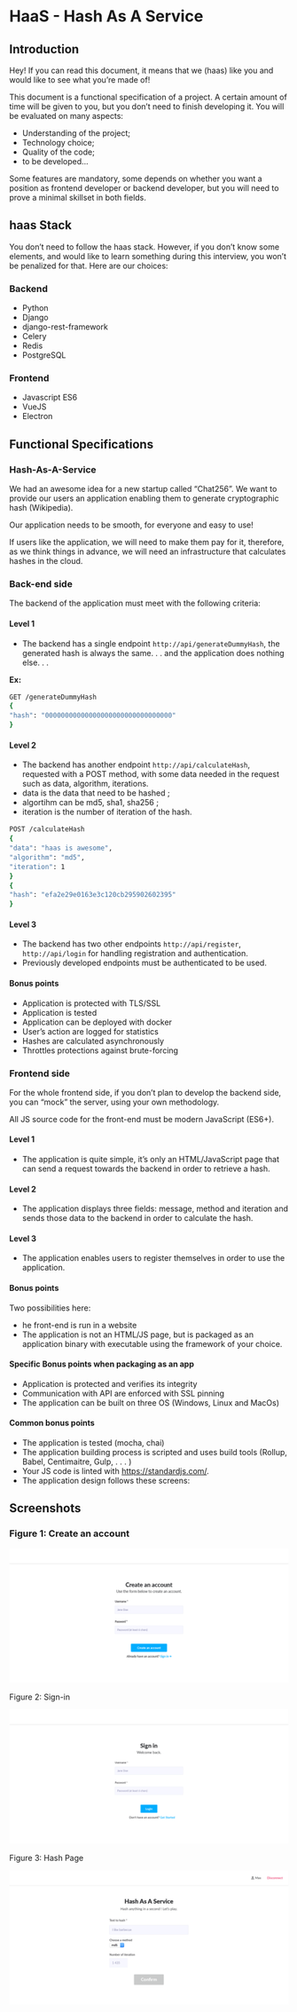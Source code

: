 # HaaS - Hash As A Service

## Introduction

Hey! If you can read this document, it means that we (haas) like you and would
like to see what you’re made of!

This document is a functional specification of a project. A certain amount of
time will be given to you, but you don’t need to finish developing it.
You will be evaluated on many aspects:

- Understanding of the project;
- Technology choice;
- Quality of the code;
- to be developed...

Some features are mandatory, some depends on whether you want a position as
frontend developer or backend developer, but you will need to prove a minimal
skillset in both fields.

## haas Stack

You don’t need to follow the haas stack. However, if you don’t know some
elements, and would like to learn something during this interview, you won’t be
penalized for that. Here are our choices:

### Backend

- Python
- Django
- django-rest-framework
- Celery
- Redis
- PostgreSQL

### Frontend
- Javascript ES6
- VueJS
- Electron

## Functional Specifications

### Hash-As-A-Service

We had an awesome idea for a new startup called “Chat256”. We want to
provide our users an application enabling them to generate cryptographic hash
(Wikipedia).

Our application needs to be smooth, for everyone and easy to use!

If users like the application, we will need to make them pay for it, therefore, as
we think things in advance, we will need an infrastructure that calculates hashes
in the cloud.

### Back-end side

The backend of the application must meet with the following criteria:

#### Level 1

- The backend has a single endpoint `http://api/generateDummyHash`, the
generated hash is always the same. . . and the application does nothing
else. . .

**Ex:**

```sh
GET /generateDummyHash
{
"hash": "00000000000000000000000000000000"
}
```

#### Level 2

- The backend has another endpoint `http://api/calculateHash`, requested
with a POST method, with some data needed in the request such as data,
algorithm, iterations.
- data is the data that need to be hashed ;
- algortihm can be md5, sha1, sha256 ;
- iteration is the number of iteration of the hash.


```sh
POST /calculateHash
{
"data": "haas is awesome",
"algorithm": "md5",
"iteration": 1
}
{
"hash": "efa2e29e0163e3c120cb295902602395"
}

```

#### Level 3

- The backend has two other endpoints `http://api/register`,
`http://api/login` for handling registration and authentication.
- Previously developed endpoints must be authenticated to be used.

#### Bonus points

- Application is protected with TLS/SSL
- Application is tested
- Application can be deployed with docker
- User’s action are logged for statistics
- Hashes are calculated asynchronously
- Throttles protections against brute-forcing

### Frontend side
For the whole frontend side, if you don’t plan to develop the backend side, you
can “mock” the server, using your own methodology.

All JS source code for the front-end must be modern JavaScript (ES6+).

#### Level 1

- The application is quite simple, it’s only an HTML/JavaScript page that
can send a request towards the backend in order to retrieve a hash.

#### Level 2

- The application displays three fields: message, method and iteration
and sends those data to the backend in order to calculate the hash.

#### Level 3

- The application enables users to register themselves in order to use the
application.

#### Bonus points

Two possibilities here:
- he front-end is run in a website
- The application is not an HTML/JS page, but is packaged as an application
binary with executable using the framework of your choice.

#### Specific Bonus points when packaging as an app
- Application is protected and verifies its integrity
- Communication with API are enforced with SSL pinning
- The application can be built on three OS (Windows, Linux and MacOs)

#### Common bonus points
- The application is tested (mocha, chai)
- The application building process is scripted and uses build tools (Rollup, Babel, Centimaitre, Gulp, . . . )
- Your JS code is linted with https://standardjs.com/.
- The application design follows these screens:

## Screenshots

### Figure 1: Create an account

![Create an account](screens/screen1.png)

Figure 2: Sign-in

![Sign-in](screens/screen2.png)


Figure 3: Hash Page

![Hash Page](screens/screen3.png)


